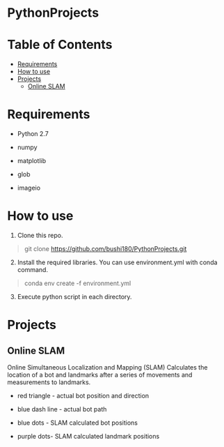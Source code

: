 # PythonProjects

# Table of Contents
   * [Requirements](#requirements)
   * [How to use](#how-to-use)
   * [Projects](#projects)
      * [Online SLAM](#online-slam)
	  
# Requirements

- Python 2.7

- numpy

- matplotlib

- glob

- imageio

# How to use

1. Clone this repo.

> git clone https://github.com/bushi180/PythonProjects.git


2. Install the required libraries. You can use environment.yml with conda command.

> conda env create -f environment.yml


3. Execute python script in each directory.

# Projects

## Online SLAM

Online Simultaneous Localization and Mapping (SLAM)
Calculates the location of a bot and landmarks after a series of movements and measurements to landmarks.

- red triangle - actual bot position and direction

- blue dash line - actual bot path

- blue dots - SLAM calculated bot positions

- purple dots- SLAM calculated landmark positions